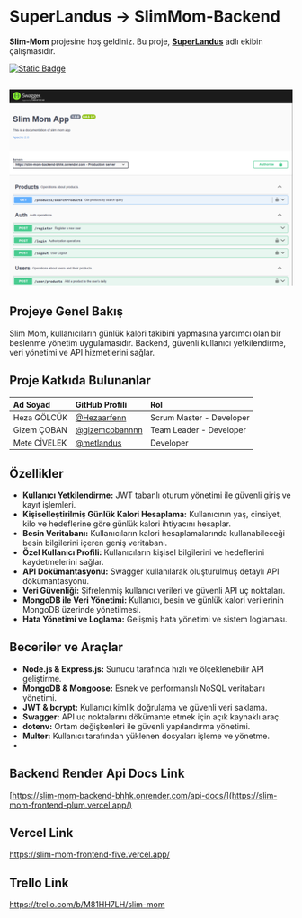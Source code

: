 # SuperLandus -> SlimMom-Backend

**Slim-Mom** projesine hoş geldiniz. Bu proje, [**SuperLandus**](https://github.com/Super-Landus) adlı ekibin çalışmasıdır.

[![Static Badge](https://img.shields.io/badge/visit-SlimMom%20Swagger-%FF9D23?style=for-the-badge)](https://slim-mom-backend-bhhk.onrender.com/api-docs)

## ![alt](./src/assets/Backend%20Readme.png)

## Projeye Genel Bakış

Slim Mom, kullanıcıların günlük kalori takibini yapmasına yardımcı olan bir beslenme yönetim uygulamasıdır. Backend, güvenli kullanıcı yetkilendirme, veri yönetimi ve API hizmetlerini sağlar.

## Proje Katkıda Bulunanlar

| Ad Soyad     | GitHub Profili                                     | Rol                      |
| :----------- | :------------------------------------------------- | :----------------------- |
| Heza GÖLCÜK  | [@Hezaarfenn](https://github.com/Hezaarfenn)       | Scrum Master - Developer |
| Gizem ÇOBAN  | [@gizemcobannnn](https://github.com/gizemcobannnn) | Team Leader - Developer  |
| Mete CİVELEK | [@metlandus](https://github.com/metlandus)         | Developer                |

## Özellikler

- **Kullanıcı Yetkilendirme:** JWT tabanlı oturum yönetimi ile güvenli giriş ve kayıt işlemleri.
- **Kişiselleştirilmiş Günlük Kalori Hesaplama:** Kullanıcının yaş, cinsiyet, kilo ve hedeflerine göre günlük kalori ihtiyacını hesaplar.
- **Besin Veritabanı:** Kullanıcıların kalori hesaplamalarında kullanabileceği besin bilgilerini içeren geniş veritabanı.
- **Özel Kullanıcı Profili:** Kullanıcıların kişisel bilgilerini ve hedeflerini kaydetmelerini sağlar.
- **API Dokümantasyonu:** Swagger kullanılarak oluşturulmuş detaylı API dökümantasyonu.
- **Veri Güvenliği:** Şifrelenmiş kullanıcı verileri ve güvenli API uç noktaları.
- **MongoDB ile Veri Yönetimi:** Kullanıcı, besin ve günlük kalori verilerinin MongoDB üzerinde yönetilmesi.
- **Hata Yönetimi ve Loglama:** Gelişmiş hata yönetimi ve sistem loglaması.

## Beceriler ve Araçlar

- **Node.js & Express.js:** Sunucu tarafında hızlı ve ölçeklenebilir API geliştirme.
- **MongoDB & Mongoose:** Esnek ve performanslı NoSQL veritabanı yönetimi.
- **JWT & bcrypt:** Kullanıcı kimlik doğrulama ve güvenli veri saklama.
- **Swagger:** API uç noktalarını dökümante etmek için açık kaynaklı araç.
- **dotenv:** Ortam değişkenleri ile güvenli yapılandırma yönetimi.
- **Multer:** Kullanıcı tarafından yüklenen dosyaları işleme ve yönetme.
-

## Backend Render Api Docs Link

[https://slim-mom-backend-bhhk.onrender.com/api-docs/](https://slim-mom-frontend-plum.vercel.app/)

## Vercel Link

https://slim-mom-frontend-five.vercel.app/

## Trello Link

https://trello.com/b/M81HH7LH/slim-mom
